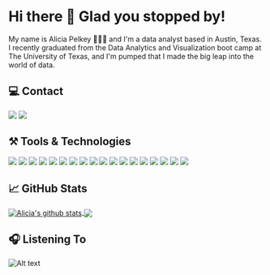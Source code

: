 # Hi there 👋 Glad you stopped by!
My name is Alicia Pelkey 👩🏻‍💻 and I'm a data analyst based in Austin, Texas. I recently graduated from the Data Analytics and Visualization boot camp at The University of Texas, and I'm pumped that I made the big leap into the world of data. 

## 💻 Contact
<a href="mailto:alicia.pelkey@gmail.com"><img src="https://img.shields.io/badge/Gmail-D14836?style=for-the-badge&logo=gmail&logoColor=white"></img></a>
<a href="https://www.linkedin.com/in/aliciapelkey/"><img src="https://img.shields.io/badge/LinkedIn-0077B5?style=for-the-badge&logo=linkedin&logoColor=white"></img></a>

## ⚒️ Tools & Technologies
<img src="https://img.shields.io/badge/Python-14354C?style=for-the-badge&logo=python&logoColor=white"></img>
<img src="https://img.shields.io/badge/Pandas-150458?style=for-the-badge&logo=pandas&logoColor=white"></img>
<img src="https://img.shields.io/badge/Tableau-E97627?style=for-the-badge&logo=tableau&logoColor=white"></img>
<img src="https://img.shields.io/badge/PostgreSQL-316192?style=for-the-badge&logo=postgresql&logoColor=white"></img>
<img src="https://img.shields.io/badge/SQLite-07405E?style=for-the-badge&logo=sqlite&logoColor=white"></img>
<img src="https://img.shields.io/badge/MongoDB-4EA94B?style=for-the-badge&logo=mongodb&logoColor=white"></img>
<img src="https://img.shields.io/badge/Plotly-3F4F75?style=for-the-badge&logo=plotly&logoColor=white"></img>
<img src="https://img.shields.io/badge/D3.js-F9A03C?style=for-the-badge&logo=d3.js&logoColor=white"></img>
<img src="https://img.shields.io/badge/JavaScript-F7DF1E?style=for-the-badge&logo=javascript&logoColor=black"></img>
<img src="https://img.shields.io/badge/Flask-000000?style=for-the-badge&logo=flask&logoColor=white"></img>
<img src="https://img.shields.io/badge/Jinja-B41717?style=for-the-badge&logo=jinja&logoColor=white"></img>
<img src="https://img.shields.io/badge/HTML5-E34F26?style=for-the-badge&logo=html5&logoColor=white"></img>
<img src="https://img.shields.io/badge/CSS3-1572B6?style=for-the-badge&logo=css3&logoColor=white"></img>
<img src="https://img.shields.io/badge/Bootstrap-563D7C?style=for-the-badge&logo=bootstrap&logoColor=white"></img>
<img src="https://img.shields.io/badge/Selenium-43B02A?style=for-the-badge&logo=selenium&logoColor=white"></img>
<img src="https://img.shields.io/badge/Microsoft_Excel-217346?style=for-the-badge&logo=microsoft-excel&logoColor=white"></img>
<img src="https://img.shields.io/badge/Google_Cloud-4285F4?style=for-the-badge&logo=google-cloud&logoColor=white"></img>
<img src="https://img.shields.io/badge/Visual_Studio_Code-0078D4?style=for-the-badge&logo=visual%20studio%20code&logoColor=white"></img>

## 📈 GitHub Stats
<a href="https://github.com/alplky">
 <img align="center" src="https://github-readme-stats.vercel.app/api?username=alplky&show_icons=true&theme=vue-dark&line_height=20" alt="Alicia's github stats"/>
</a>

<a href="https://github.com/alplky">
  <img align="center" src="https://github-readme-stats.vercel.app/api/top-langs/?username=alplky&layout=compact&theme=vue-dark" />
</a>

## 🎧 Listening To
![Alt text](https://spotify-recently-played-readme.vercel.app/api?user=1215650061)
